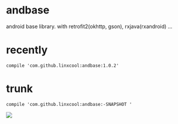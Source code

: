 # andbase
android base library. with retrofit2(okhttp, gson), rxjava(rxandroid) ...
# recently
```
compile 'com.github.linxcool:andbase:1.0.2'
```
# trunk
```
compile 'com.github.linxcool:andbase:-SNAPSHOT '
```

[![](https://jitpack.io/v/linxcool/andbase.svg)](https://jitpack.io/#linxcool/andbase)
